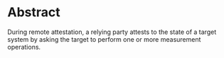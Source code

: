 # Abstract

During remote attestation, a relying party attests to the state of a target system by asking the target to perform one or more measurement operations. 
